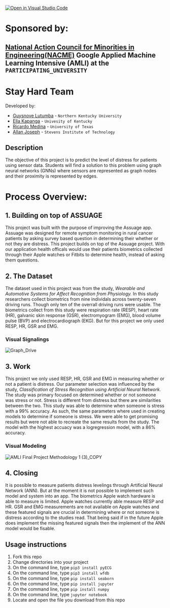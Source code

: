 [![Open in Visual Studio Code](https://classroom.github.com/assets/open-in-vscode-c66648af7eb3fe8bc4f294546bfd86ef473780cde1dea487d3c4ff354943c9ae.svg)](https://classroom.github.com/online_ide?assignment_repo_id=8127862&assignment_repo_type=AssignmentRepo)

# Sponsored by:
## [National Action Council for Minorities in Engineering(NACME)](https://www.nacme.org) Google Applied Machine Learning Intensive (AMLI) at the `PARTICIPATING_UNIVERSITY`

# Stay Hard Team

Developed by: 
- [Guysnove Lutumba](https://github.com/guysnove) - `Northern Kentucky University`
- [Ella Kapanga](https://github.com/Elle-Her) - `Univesity of Kentucky` 
- [Ricardo Medina](https://github.com/ricardoenocmedina) - `University of Texas` 
- [Allan Joseph](https://github.com/authenticArchitect) - `Stevens Institute of Technology`


## Description
 The objective of this project is to predict the level of distress for patients using sensor data. Students will find a solution to this problem using graph neural networks (GNNs) where sensors are represented as graph nodes and their proximity is represented by edges.
 
# Process Overview:
## 1. Building on top of ASSUAGE
 This project was built with the purpose of improving the Assuage app. Assuage was designed for remote symptom monitoring in rural cancer patients by asking survey based question in determining their whether or not they are distress. This project builds on top of the Assuage project. With our application health officals would use their patients biometrics collected through their Apple watches or Fitbits to determine health, instead of asking them questions.

## 2. The Dataset
 The dataset used in this project was from the study, *Wearable and Automotive Systems for Affect Recognition from Physiology.* In this study researchers collect biometrics from nine individals across twenty-seven driving runs. Though only ten of the overrall driving runs were usable. The biometrics collect from this study were respiration rate (RESP), heart rate (HR), galvanic skin response (GSR),  electromyogram (EMG), blood volume pulse (BVP) and electrocardiograph (EKG). But for this project we only used RESP, HR, GSR and EMG.
 
### Visual Signalings
 ![Graph_Drive](https://user-images.githubusercontent.com/32984143/181356665-42c631a3-2a55-4c20-9e87-214f49704df1.png)


## 3. Work
  This project we only used RESP, HR, GSR and EMG in measuring whether or not a patient is distress. Our parameter selection was influenced by the study, *Classification of Stress Recognition using Artificial Neural Network.* The study was primary focused on determined whether or not someone was stress or not. Stress is different from distress but there are similarities between the two. This study was able to determine when someone is stress with a 99% accuracy. As such, the same parameters where used in creating models to determine if someone is stress. We were able to get promising results but were not able to recreate the same results from the study. The model with the highest accuacy was a logregression model, with a 86% accuracy. 

### Visual Modeling
![AMLI Final Project Methodology 1 (3)_COPY](https://user-images.githubusercontent.com/32984143/181356219-ac79aabd-2dd2-4d87-b39d-c7a8237a23a7.png)


## 4. Closing
 It is possible to measure patients distress levelings through Artificial Neural Network (ANN). But at the moment it is not possible to implement such model and system into an app. The biometrics Apple watch hardware is able to measure is limited. Apple watches currently able measure RESP and HR. GSR and EMG measurements are not available on Apple watches and these featured signals are crucial in determining where or not someone is distress according to the studies read. That being said if in the future Apple does implement the missing featured signals then the implement of the ANN model would be fisable.
  
  
## Usage instructions

1. Fork this repo
2. Change directories into your project
3. On the command line, type `pip3 install pyECG`
4. On the command line, type `pip3 install wfdb`
5. On the command line, type `pip install seaborn`
6. On the command line, type `pip install jupyter`
7. On the command line, type `pip install numpy`
8. On the command line, type `jupyter notebook`
9. Locate and open the file you download from this repo
